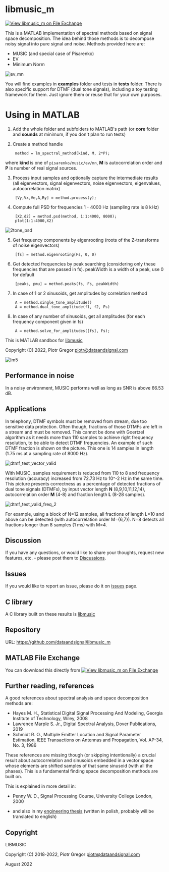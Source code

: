 # libmusic_m
[![View libmusic_m on File Exchange](https://www.mathworks.com/matlabcentral/images/matlab-file-exchange.svg)](https://www.mathworks.com/matlabcentral/fileexchange/117630-libmusic_m)

This is a MATLAB implementation of spectral methods based on signal space decomposition.
The idea behind those methods is to decompose noisy signal into pure signal and noise.
Methods provided here are:
- MUSIC (and special case of Pisarenko)
- EV
- Minimum Norm

![ev_mn](https://user-images.githubusercontent.com/40000574/192100280-25fb55de-acfc-4938-a29a-e41435caf1c4.jpg)


You will find examples in **examples** folder and tests in **tests** folder.
There is also specific support for DTMF (dual tone signals), including a toy testing framework for them. Just ignore them or reuse that for your own purposes.

# Using in MATLAB
1. Add the whole folder and subfolders to MATLAB's path (or <b>core</b> folder and <b>sounds</b> at minimum, if you don't plan to run tests)
2. Create a method handle

        method = lm_spectral_method(kind, M, 2*P);

where <b>kind</b> is one of `pisarenko/music/ev/mn`, <b>M</b> is autocorrelation order and <b>P</b> is number of real signal sources.

3. Process input samples and optionally capture the intermediate results (all eigenvectors, signal eigenvectors, noise eigenvectors, eigenvalues, autocorrelation matrix)

        [Vy,Vx,Ve,A,Ry] = method.process(y);

4. Compute full PSD for frequencies 1 - 4000 Hz (sampling rate is 8 kHz)

        [X2,d2] = method.psd(method, 1:1:4000, 8000);
        plot(1:1:4000,X2)
        
![2tone_psd](https://user-images.githubusercontent.com/40000574/190016488-6add0a3b-7601-44cb-a37e-6b01adf37529.jpg)


5. Get frequency components by eigenrooting (roots of the Z-transforms of noise eigenvectors)

        [fs] = method.eigenrooting(Fs, 0, 0)


6. Get detected frequencies by peak searching (considering only these frequencies that are passed in fs). peakWidth is a width of a peak, use 0 for default

        [peaks, pmu] = method.peaks(fs, Fs, peakWidth)


7. In case of 1 or 2 sinusoids, get amplitudes by correlation method

        A = method.single_tone_amplitude()
        A = method.dual_tone_amplitude(f1, f2, Fs)

8. In case of any number of sinusoids, get all amplitudes (for each frequency component given in fs)

        A = method.solve_for_amplitudes([fs], Fs);


 
This is MATLAB sandbox for [libmusic](https://github.com/dataandsignal/libmusic)

Copyright (C) 2022, Piotr Gregor piotr@dataandsignal.com

![lm5](https://user-images.githubusercontent.com/40000574/190017795-051ef15c-404d-4868-a0e3-dc462e838632.jpg)

## Performance in noise

In a noisy environment, MUSIC performs well as long as SNR is above 66.53 dB.


## Applications

In telephony, DTMF symbols must be removed from stream, due too sensitive data protection. Often though, fractions of those DTMFs are left in a stream and must be removed. This cannot be done with Goertzel algorithm as it needs more than 110 samples to achieve right frequency resolution, to be able to detect DTMF frequencies. An example of such DTMF fraction is shown on the picture. This one is 14 samples in length (1.75 ms at a sampling rate of 8000 Hz).

![dtmf_test_vector_valid](https://user-images.githubusercontent.com/40000574/190151206-2e7b78a0-0d79-459f-bf8f-cf422fd9da72.jpg)

With MUSIC, samples requirement is reduced from 110 to 8 and frequency resolution (accuracy) increased from 72.73 Hz to 10^-2 Hz in the same time.
This picture presents correctness as a percentage of detected fractions of dual tone signals (DTMFs), by input vector length **N** (8,9,10,11,12,14), autocorrelation order **M** (4-8) and fraction length **L** (8-28 samples).

![dtmf_test_valid_freq_2](https://user-images.githubusercontent.com/40000574/190211567-43419122-a4bc-40c4-9e26-e7e9612ab8b8.jpg)



For example, using a block of N=12 samples, all fractions of length L=10 and above can be detected (with autocorrelation order M={6,7}). N=8 detects all fractions longer than 8 samples (1 ms) with M=4.


## Discussion

If you have any questions, or would like to share your thoughts, 
request new features, etc. - please post them to [Discussions](https://github.com/dataandsignal/libmusic_m/discussions).


## Issues

If you would like to report an issue, please do it on [issues](https://github.com/dataandsignal/libmusic_m/issues) page.


## C library

A C library built on these results is [libmusic](https://github.com/dataandsignal/libmusic)


## Repository 

URL: https://github.com/dataandsignal/libmusic_m

## MATLAB File Exchange

You can download this directly from [![View libmusic_m on File Exchange](https://www.mathworks.com/matlabcentral/images/matlab-file-exchange.svg)](https://www.mathworks.com/matlabcentral/fileexchange/117630-libmusic_m)


## Further reading, references

A good references about spectral analysis and space decomposition methods are:

- Hayes M. H., Statistical Digital Signal Processing And Modeling, Georgia Institute of Technology, Wiley, 2008
- Lawrence Marple S. Jr., Digital Spectral Analysis, Dover Publications, 2019
- Schmidt R. O., Multiple Emitter Location and Signal Parameter Estimation, IEEE Transactions on Antennas and Propagation, Vol. AP-34, No. 3, 1986

These references are missing though (or skipping intentionally) a crucial result about autocorrelation and sinusoids embedded in a vector space whose elements are shifted samples of that same sinusoid (with all the phases). This is a fundamental finding space decomposition methods are built on.

This is explained in more detail in:

- Penny W. D., Signal Processing Course, University College London, 2000

- and also in my [engineering thesis](https://drive.google.com/file/d/1e2LjLYKVGIdSypj2sSbbauz2-SU5a1as/view?usp=sharing) (written in polish, probably will be translated to english) 


## Copyright 

LIBMUSIC

Copyright (C) 2018-2022, Piotr Gregor piotr@dataandsignal.com

August 2022

